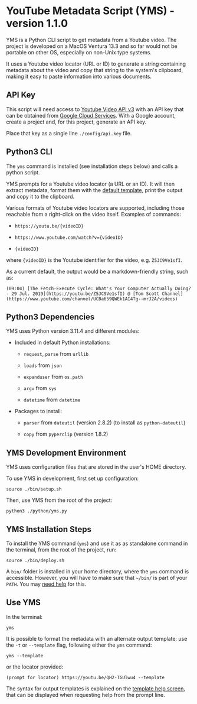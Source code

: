 # YouTube Metadata Script (YMS) - version 1.1.0

YMS is a Python CLI script to get metadata from a Youtube video. The project is developed on a MacOS Ventura 13.3 and so far would not be portable on other OS, especially on non-Unix type systems.

It uses a Youtube video locator (URL or ID) to generate a string containing metadata about the video and copy that string to the system's clipboard, making it easy to paste information into various documents.

## API Key

This script will need access to [Youtube Video API v3](https://developers.google.com/youtube/v3/docs/videos) with an API key that can be obtained from [Google Cloud Services](https://console.cloud.google.com). With a Google account, create a project and, for this project, generate an API key.

Place that key as a single line `./config/api.key` file.

## Python3 CLI

The `yms` command is installed (see installation steps below) and calls a python script.

YMS prompts for a Youtube video locator (a URL or an ID). It will then extract metadata, format them with the [default template](./config/default.template), print the output and copy it to the clipboard.

Various formats of Youtube video locators are supported, including those reachable from a right-click on the video itself. Examples of commands:

-   `https://youtu.be/{videoID}`

-   `https://www.youtube.com/watch?v={videoID}`

-   `{videoID}`

where `{videoID}` is the Youtube identifier for the video, e.g. `Z5JC9Ve1sfI`.

As a current default, the output would be a markdown-friendly string, such as:

```
(09:04) [The Fetch-Execute Cycle: What's Your Computer Actually Doing? - 29 Jul. 2019](https://youtu.be/Z5JC9Ve1sfI) @ [Tom Scott Channel](https://www.youtube.com/channel/UCBa659QWEk1AI4Tg--mrJ2A/videos)
```

## Python3 Dependencies

YMS uses Python version 3.11.4 and different modules:

-   Included in default Python installations:

    -   `request`, `parse` from `urllib`

    -   `loads` from `json`

    -   `expanduser` from `os.path`

    -   `argv` from `sys`

    -   `datetime` from `datetime`

-   Packages to install:

    -   `parser` from `dateutil` (version 2.8.2) (to install as `python-dateutil`)

    -   `copy` from `pyperclip` (version 1.8.2)

## YMS Development Environment

YMS uses configuration files that are stored in the user's HOME directory.

To use YMS in development, first set up configuration:

```
source ./bin/setup.sh
```

Then, use YMS from the root of the project:

```
python3 ./python/yms.py
```

## YMS Installation Steps

To install the YMS command (`yms`) and use it as as standalone command in the terminal, from the root of the project, run:

```
source ./bin/deploy.sh
```

A `bin/` folder is installed in your home directory, where the `yms` command is accessible. However, you will have to make sure that `~/bin/` is part of your `PATH`. You may [need help](https://gist.github.com/nex3/c395b2f8fd4b02068be37c961301caa7) for this.

## Use YMS

In the terminal:

```
yms
```

It is possible to format the metadata with an alternate output template: use the `-t` or `--template` flag, following either the `yms` command:

```
yms --template
```

or the locator provided:

```
(prompt for locator) https://youtu.be/QH2-TGUlwu4 --template
```

The syntax for output templates is explained on the [template help screen](./assets/template-help-screen.txt), that can be displayed when requesting help from the prompt line.
